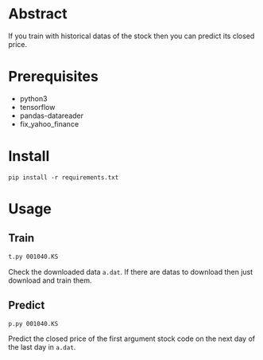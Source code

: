 # Abstract

If you train with historical datas of the stock then you can predict its closed price.

# Prerequisites

* python3
* tensorflow
* pandas-datareader
* fix_yahoo_finance

# Install

```
pip install -r requirements.txt
```

# Usage

## Train

```bash
t.py 001040.KS
```

Check the downloaded data `a.dat`. If there are datas to download then just download and train them.

## Predict

```bash
p.py 001040.KS
```

Predict the closed price of the first argument stock code on the next day of the last day in `a.dat`.